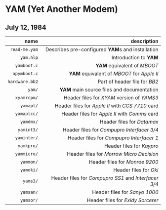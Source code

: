 # YAM (Yet Another Modem) 

## July 12, 1984

|           name |                                          description |
| -------------: | ---------------------------------------------------: |
|  `read-me.yam` |   Describes pre-configured **YAM**s and installation |
|      `yam.hlp` |                              Introduction to **YAM** |
|    `yamboot.c` |                        **YAM** equivalent of _MBOOT_ |
|   `apymboot.c` |         **YAM** equivalent of _MBOOT_ for _Apple II_ |
| `hardware.bb2` |                        Part of header file for _BB2_ |
|         `yam/` |          **YAM** main source files and documentation |
|    `xyamrcpm/` |           Header files for _XYAM_ version of _YAMS3_ |
|      `yamapl/` |     Header files for _Apple II_ with _CCS 7710_ card |
|    `yamaplcc/` |        Header files for _Apple II_ with _Comms_ card |
|      `yamdmx/` |                           Header files for _Datamax_ |
|     `yamint3/` |           Header files for _Compupro Interfacer 3/4_ |
|    `yaminter/` |             Header files for _Compupro Interfacer 1_ |
|     `yamkpro/` |                            Header files for _Kaypro_ |
|    `yammicro/` |             Header files for _Morrow Micro Decision_ |
|      `yammon/` |                       Header files for _Monroe 9200_ |
|      `yamoki/` |                               Header files for _Oki_ |
|       `yams3/` | Header files for _Compupro SS1_ and _Interfacer 3/4_ |
|      `yamsan/` |                        Header files for _Sanyo 1000_ |
|      `yamsor/` |                    Header files for _Exidy Sorcerer_ |
